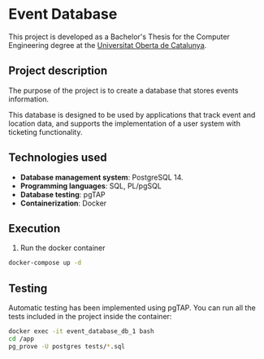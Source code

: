 # Event Database
This project is developed as a Bachelor's Thesis for the Computer Engineering degree at the [Universitat Oberta de Catalunya](https://www.uoc.edu/).

## Project description
The purpose of the project is to create a database that stores events information.

This database is designed to be used by applications that track event and location data, and supports the implementation of a user system with ticketing functionality.

## Technologies used
* **Database management system**: PostgreSQL 14. 
* **Programming languages**: SQL, PL/pgSQL
* **Database testing**: pgTAP
* **Containerization**: Docker

## Execution
1. Run the docker container

```bash
docker-compose up -d
```

## Testing
Automatic testing has been implemented using pgTAP. You can run all the tests included in the project inside the container:

```bash
docker exec -it event_database_db_1 bash
cd /app
pg_prove -U postgres tests/*.sql
```
